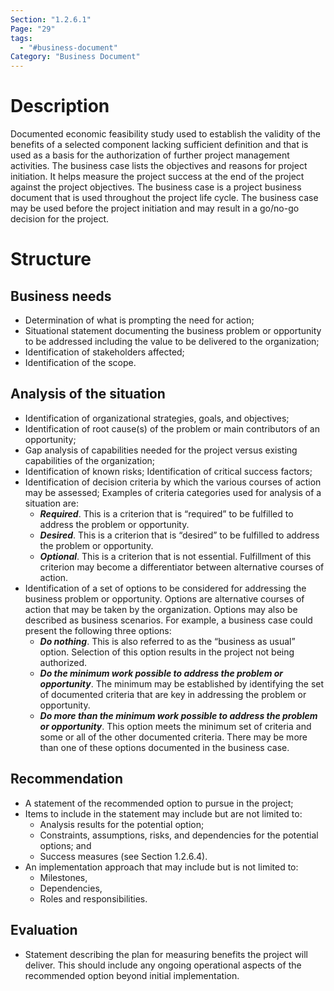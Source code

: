 ```yaml
---
Section: "1.2.6.1"
Page: "29"
tags:
  - "#business-document"
Category: "Business Document"
---
```

# Description
Documented economic feasibility study used to establish the validity of the benefits of a selected component lacking sufficient definition and that is used as a basis for the authorization of further project management activities. The business case lists the objectives and reasons for project initiation. It helps measure the project success at the end of the project against the project objectives. The business case is a project business document that is used throughout the project life cycle. The business case may be used before the project initiation and may result in a go/no-go decision for the project.
# Structure
## Business needs
- Determination of what is prompting the need for action;
- Situational statement documenting the business problem or opportunity to be addressed including the value to be delivered to the organization;
- Identification of stakeholders affected;
- Identification of the scope.
## Analysis of the situation
- Identification of organizational strategies, goals, and objectives;
- Identification of root cause(s) of the problem or main contributors of an opportunity;
- Gap analysis of capabilities needed for the project versus existing capabilities of the organization;
- Identification of known risks; Identification of critical success factors;
- Identification of decision criteria by which the various courses of action may be assessed;
     Examples of criteria categories used for analysis of a situation are:
	- ***Required***. This is a criterion that is “required” to be fulfilled to address the problem or opportunity.
	- ***Desired***. This is a criterion that is “desired” to be fulfilled to address the problem or opportunity.
	- ***Optional***. This is a criterion that is not essential. Fulfillment of this criterion may become a differentiator between alternative courses of action.
- Identification of a set of options to be considered for addressing the business problem or opportunity. Options are alternative courses of action that may be taken by the organization. Options may also be described as business scenarios. For example, a business case could present the following three options:
	- ***Do nothing***. This is also referred to as the “business as usual” option. Selection of this option results in the project not being authorized.
	- ***Do the minimum work possible to address the problem or opportunity***. The minimum may be established by identifying the set of documented criteria that are key in addressing the problem or opportunity.
	- ***Do more than the minimum work possible to address the problem or opportunity***. This option meets the minimum set of criteria and some or all of the other documented criteria. There may be more than one of these options documented in the business case.
## Recommendation
- A statement of the recommended option to pursue in the project;
- Items to include in the statement may include but are not limited to:
	- Analysis results for the potential option;
	- Constraints, assumptions, risks, and dependencies for the potential options; and
	- Success measures (see Section 1.2.6.4).  
- An implementation approach that may include but is not limited to:
	- Milestones,
	- Dependencies,
	- Roles and responsibilities.
## Evaluation
- Statement describing the plan for measuring benefits the project will deliver. This should include any ongoing operational aspects of the recommended option beyond initial implementation.